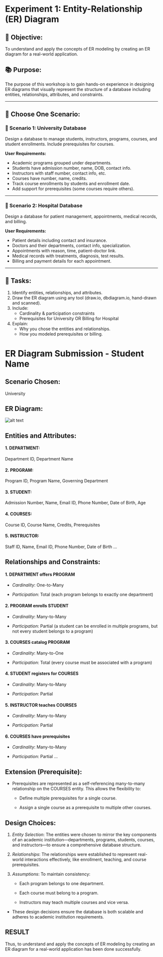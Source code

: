 # Experiment 1: Entity-Relationship (ER) Diagram

## 🎯 Objective:
To understand and apply the concepts of ER modeling by creating an ER diagram for a real-world application.

## 📚 Purpose:
The purpose of this workshop is to gain hands-on experience in designing ER diagrams that visually represent the structure of a database including entities, relationships, attributes, and constraints.

---

## 🧪 Choose One Scenario:

### 🔹 Scenario 1: University Database
Design a database to manage students, instructors, programs, courses, and student enrollments. Include prerequisites for courses.

**User Requirements:**
- Academic programs grouped under departments.
- Students have admission number, name, DOB, contact info.
- Instructors with staff number, contact info, etc.
- Courses have number, name, credits.
- Track course enrollments by students and enrollment date.
- Add support for prerequisites (some courses require others).

---

### 🔹 Scenario 2: Hospital Database
Design a database for patient management, appointments, medical records, and billing.

**User Requirements:**
- Patient details including contact and insurance.
- Doctors and their departments, contact info, specialization.
- Appointments with reason, time, patient-doctor link.
- Medical records with treatments, diagnosis, test results.
- Billing and payment details for each appointment.

---

## 📝 Tasks:
1. Identify entities, relationships, and attributes.
2. Draw the ER diagram using any tool (draw.io, dbdiagram.io, hand-drawn and scanned).
3. Include:
   - Cardinality & participation constraints
   - Prerequisites for University OR Billing for Hospital
4. Explain:
   - Why you chose the entities and relationships.
   - How you modeled prerequisites or billing.

# ER Diagram Submission - Student Name

## Scenario Chosen:
University

## ER Diagram:
![alt text](image.png)

## Entities and Attributes:
#### 1. DEPARTMENT: 
Department ID, Department Name

#### 2. PROGRAM: 
Program ID, Program Name, Governing Department

#### 3. STUDENT: 
Admission Number, Name, Email ID, Phone Number, Date of Birth, Age

#### 4. COURSES: 
Course ID, Course Name, Credits, Prerequisites

#### 5. INSTRUCTOR: 
Staff ID, Name, Email ID, Phone Number, Date of Birth
...

## Relationships and Constraints:
#### 1. DEPARTMENT offers PROGRAM

* _Cardinality_: One-to-Many

* _Participation_: Total (each program belongs to exactly one department)

#### 2. PROGRAM enrolls STUDENT

* _Cardinality_: Many-to-Many

* _Participation_: Partial (a student can be enrolled in multiple programs, but not every student belongs to a program)

#### 3. COURSES catalog PROGRAM

* _Cardinality_: Many-to-One

* _Participation_: Total (every course must be associated with a program)

#### 4. STUDENT registers for COURSES

* _Cardinality_: Many-to-Many

* _Participation_: Partial

#### 5. INSTRUCTOR teaches COURSES

* _Cardinality_: Many-to-Many

* _Participation_: Partial

#### 6. COURSES have prerequisites

* _Cardinality_: Many-to-Many

* _Participation_: Partial
...

## Extension (Prerequisite):
 * Prerequisites are represented as a self-referencing many-to-many relationship on the COURSES entity. This allows the flexibility to:

   * Define multiple prerequisites for a single course.

   * Assign a single course as a prerequisite to multiple other courses.


## Design Choices:
1. _Entity Selection_: The entities were chosen to mirror the key components of an academic institution—departments, programs, students, courses, and instructors—to ensure a comprehensive database structure.

2. _Relationships_: The relationships were established to represent real-world interactions effectively, like enrollment, teaching, and course prerequisites.

3. _Assumptions_: To maintain consistency:

   * Each program belongs to one department.

   * Each course must belong to a program.

   * Instructors may teach multiple courses and vice versa.

* These design decisions ensure the database is both scalable and adheres to academic institution requirements.

## RESULT
Thus, to understand and apply the concepts of ER modeling by creating an ER diagram for a real-world application has been done successfully.
